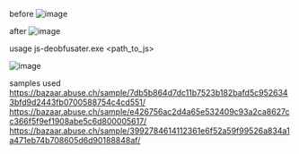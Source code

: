 before
![image](https://github.com/user-attachments/assets/80c12dd9-f846-48b6-b5f0-21ffd85b0e81)

after 
![image](https://github.com/user-attachments/assets/89d099a6-a5a3-4131-ac3e-14d7aa2cb841)

usage 
js-deobfusater.exe <path_to_js>

![image](https://github.com/user-attachments/assets/be7d416c-039d-4b97-9ab1-d67ba8ea8abd)

samples used
https://bazaar.abuse.ch/sample/7db5b864d7dc11b7523b182bafd5c9526343bfd9d2443fb0700588754c4cd551/
https://bazaar.abuse.ch/sample/e426756ac2d4a65e532409c93a2ca8627cc366f5f9ef1908abe5c6d800005617/
https://bazaar.abuse.ch/sample/3992784614112361e6f52a59f99526a834a1a471eb74b708605d6d90188848af/

